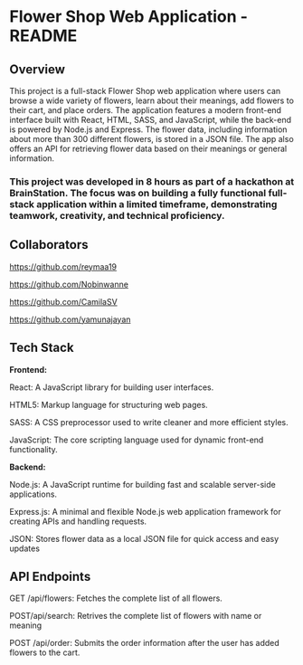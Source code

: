 # Flower Shop Web Application - README

## Overview

This project is a full-stack Flower Shop web application where users can browse a wide variety of flowers, learn about their meanings, add flowers to their cart, and place orders. The application features a modern front-end interface built with React, HTML, SASS, and JavaScript, while the back-end is powered by Node.js and Express. The flower data, including information about more than 300 different flowers, is stored in a JSON file. The app also offers an API for retrieving flower data based on their meanings or general information.


### This project was developed in 8 hours as part of a hackathon at BrainStation. The focus was on building a fully functional full-stack application within a limited timeframe, demonstrating teamwork, creativity, and technical proficiency.



## Collaborators

https://github.com/reymaa19

https://github.com/Nobinwanne

https://github.com/CamilaSV

https://github.com/yamunajayan



## Tech Stack


**Frontend:**

React: A JavaScript library for building user interfaces.

HTML5: Markup language for structuring web pages.

SASS: A CSS preprocessor used to write cleaner and more efficient styles.

JavaScript: The core scripting language used for dynamic front-end functionality.


**Backend:**

Node.js: A JavaScript runtime for building fast and scalable server-side applications.

Express.js: A minimal and flexible Node.js web application framework for creating APIs and handling requests.

JSON: Stores flower data as a local JSON file for quick access and easy updates



## API Endpoints

GET /api/flowers: Fetches the complete list of all flowers.

POST/api/search: Retrives the complete list of flowers with name or meaning

POST /api/order: Submits the order information after the user has added flowers to the cart.

